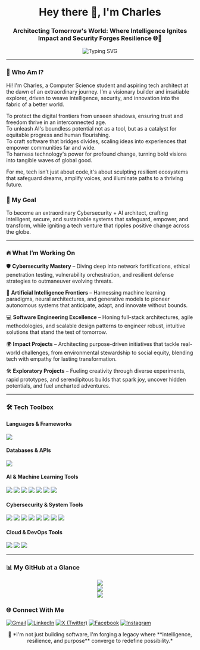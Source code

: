 <h1 align="center">Hey there 👋, I'm Charles</h1>
<h3 align="center">Architecting Tomorrow's World: Where Intelligence Ignites Impact and Security Forges Resilience 🌐🔮</h3>

<p align="center">
  <img src="https://readme-typing-svg.demolab.com?font=Fira+Code&#x26;pause=1000&#x26;color=00FEEF&#x26;width=1000&#x26;center=true&#x26;lines=Cybersecurity+%F0%9F%94%91+%7C+AI+%F0%9F%A7%A0+%7C+Software Engineering+%F0%9F%92%BB;Impactful+Innovation+%7C+Global+Tech+Visionary;Relentless+Learner+%7C+Future+Architect+%F0%9F%92%BC" alt="Typing SVG"/>
</p>

---

### 🧠 Who Am I? 

Hi! I'm Charles, a Computer Science student and aspiring tech architect at the dawn of an extraordinary journey. I’m a visionary builder and insatiable explorer, driven to weave intelligence, security, and innovation into the fabric of a better world.

To protect the digital frontiers from unseen shadows, ensuring trust and freedom thrive in an interconnected age.  
To unleash AI's boundless potential not as a tool, but as a catalyst for equitable progress and human flourishing.  
To craft software that bridges divides, scaling ideas into experiences that empower communities far and wide.  
To harness technology's power for profound change, turning bold visions into tangible waves of global good.

For me, tech isn’t just about code,it's about sculpting resilient ecosystems that safeguard dreams, amplify voices, and illuminate paths to a thriving future.

### 🚀 My Goal

To become an extraordinary Cybersecurity + AI architect, crafting intelligent, secure, and sustainable systems that safeguard, empower, and transform, while igniting a tech venture that ripples positive change across the globe.

---

### 🔥 What I’m Working On

🛡️ **Cybersecurity Mastery** – Diving deep into network fortifications, ethical penetration testing, vulnerability orchestration, and resilient defense strategies to outmaneuver evolving threats.

🤖 **Artificial Intelligence Frontiers** – Harnessing machine learning paradigms, neural architectures, and generative models to pioneer autonomous systems that anticipate, adapt, and innovate without bounds.

💻 **Software Engineering Excellence** – Honing full-stack architectures, agile methodologies, and scalable design patterns to engineer robust, intuitive solutions that stand the test of tomorrow.

🌍 **Impact Projects** – Architecting purpose-driven initiatives that tackle real-world challenges, from environmental stewardship to social equity, blending tech with empathy for lasting transformation.

🛠 **Exploratory Projects** – Fueling creativity through diverse experiments, rapid prototypes, and serendipitous builds that spark joy, uncover hidden potentials, and fuel uncharted adventures.

---

### 🛠️ Tech Toolbox

#### Languages & Frameworks
<img src="https://skillicons.dev/icons?i=python,typescript,javascript,cpp,java,react,nextjs,nodejs,express,tailwind,flask,django,html,css" />

#### Databases & APIs
<img src="https://skillicons.dev/icons?i=mongodb,postgres,mysql,graphql,firebase,supabase" />

#### AI & Machine Learning Tools
<img src="https://img.shields.io/badge/TensorFlow-FF6F00?style=for-the-badge&logo=tensorflow&logoColor=white" /> <img src="https://img.shields.io/badge/PyTorch-EE4C2C?style=for-the-badge&logo=pytorch&logoColor=white" /> <img src="https://img.shields.io/badge/Scikit--learn-F7931E?style=for-the-badge&logo=scikit-learn&logoColor=white" /> <img src="https://img.shields.io/badge/OpenCV-5C3EE8?style=for-the-badge&logo=opencv&logoColor=white" /> <img src="https://img.shields.io/badge/HuggingFace-FCC624?style=for-the-badge&logo=huggingface&logoColor=black" /> <img src="https://img.shields.io/badge/Keras-D00000?style=for-the-badge&logo=keras&logoColor=white" /> <img src="https://img.shields.io/badge/Jupyter-F37626?style=for-the-badge&logo=jupyter&logoColor=white" />

#### Cybersecurity & System Tools
<img src="https://skillicons.dev/icons?i=linux,bash,docker,git,github,gitlab,powershell" /> <img src="https://img.shields.io/badge/Kali%20Linux-557C94?style=for-the-badge&logo=kalilinux&logoColor=white" /> <img src="https://img.shields.io/badge/Metasploit-400080?style=for-the-badge&logo=metasploit&logoColor=white" /> <img src="https://img.shields.io/badge/Wireshark-1679a7?style=for-the-badge&logo=wireshark&logoColor=white" /> <img src="https://img.shields.io/badge/Burp%20Suite-ff6600?style=for-the-badge&logo=burpsuite&logoColor=white" /> <img src="https://img.shields.io/badge/Nmap-4B8BBE?style=for-the-badge&logo=nmap&logoColor=white" /> <img src="https://img.shields.io/badge/VirtualBox-183A61?style=for-the-badge&logo=virtualbox&logoColor=white" /> <img src="https://img.shields.io/badge/VMware-607078?style=for-the-badge&logo=vmware&logoColor=white" />

#### Cloud & DevOps Tools
<img src="https://skillicons.dev/icons?i=aws,gcp,azure,vercel,netlify,heroku" /> <img src="https://img.shields.io/badge/GitHub%20Actions-2088FF?style=for-the-badge&logo=githubactions&logoColor=white" /> <img src="https://img.shields.io/badge/CircleCI-343434?style=for-the-badge&logo=circleci&logoColor=white" />

---

### 📊 My GitHub at a Glance

<p align="center"> 
  <img src="https://github-readme-streak-stats.herokuapp.com/?user=CharlesKariuki-001&theme=tokyonight" /> 
  <br /> 
  <img src="https://github-readme-stats.vercel.app/api/top-langs/?username=CharlesKariuki-001&layout=compact&theme=tokyonight" /> 
  <br /> 
  <img src="https://github-readme-stats.vercel.app/api?username=CharlesKariuki-001&show_icons=true&theme=tokyonight" /> 
</p>

### 🌐 Connect With Me

<p align="left"> 
  <a href="mailto:yourname@gmail.com"><img src="https://img.shields.io/badge/Gmail-D14836?style=for-the-badge&logo=gmail&logoColor=white" alt="Gmail" /></a> 
  <a href="https://linkedin.com/in/yourprofile" target="_blank"><img src="https://img.shields.io/badge/LinkedIn-0077B5?style=for-the-badge&logo=linkedin&logoColor=white" alt="LinkedIn" /></a> 
  <a href="https://x.com/yourhandle" target="_blank"><img src="https://img.shields.io/badge/X-000000?style=for-the-badge&logo=twitter&logoColor=white" alt="X (Twitter)" /></a> 
  <a href="https://facebook.com/yourprofile" target="_blank"><img src="https://img.shields.io/badge/Facebook-1877F2?style=for-the-badge&logo=facebook&logoColor=white" alt="Facebook" /></a> 
  <a href="https://instagram.com/yourhandle" target="_blank"><img src="https://img.shields.io/badge/Instagram-E4405F?style=for-the-badge&logo=instagram&logoColor=white" alt="Instagram" /></a> 
 
</p>

<p align="center"> 
  💭 *I'm not just building software, I'm forging a legacy where **intelligence, resilience, and purpose** converge to redefine possibility.* 
</p>
